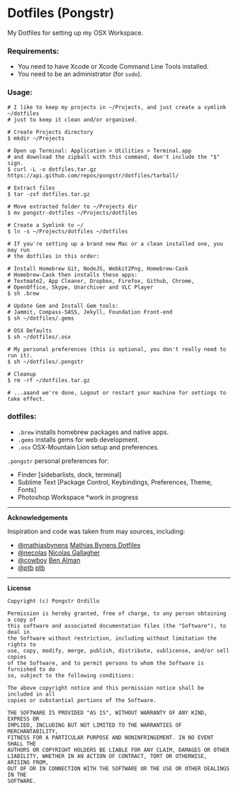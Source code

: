 Dotfiles (Pongstr)
==================

My Dotfiles for setting up my OSX Workspace.

### Requirements:

  - You need to have Xcode or Xcode Command Line Tools installed.
  - You need to be an administrator (for ```sudo```).
  
### Usage:

```shell
# I like to keep my projects in ~/Projects, and just create a symlink ~/dotfiles
# just to keep it clean and/or organised.

# Create Projects directory
$ mkdir ~/Projects

# Open up Terminal: Application > Utilities > Terminal.app
# and download the zipball with this command, don't include the "$" sign.
$ curl -L -o dotfiles.tar.gz https://api.github.com/repos/pongstr/dotfiles/tarball/

# Extract files
$ tar -zxf dotfiles.tar.gz

# Move extracted folder to ~/Projects dir
$ mv pongstr-dotfiles ~/Projects/dotfiles

# Create a Symlink to ~/
$ ln -s ~/Projects/dotfiles ~/dotfiles

# If you're setting up a brand new Mac or a clean installed one, you may run
# the dotfiles in this order:

# Install Homebrew Git, NodeJS, Webkit2Png, Homebrew-Cask
# Homebrew-Cask then installs these apps: 
# Textmate2, App Cleaner, Dropbox, Firefox, Github, Chrome, 
# OpenOffice, Skype, Unarchiver and VLC Player
$ sh .brew

# Update Gem and Install Gem tools:
# Jammit, Compass-SASS, Jekyll, Foundation Front-end
$ sh ~/dotfiles/.gems

# OSX Defaults
$ sh ~/dotfiles/.osx

# My personal preferences (this is optional, you don't really need to run it).
$ sh ~/dotfiles/.pongstr

# Cleanup
$ rm -rf ~/dotfiles.tar.gz

# ...aaand we're done, Logout or restart your machine for settings to take effect.
```

### dotfiles:

- ```.brew```  installs homebrew packages and native apps.
- ```.gems```  installs gems for web development.
- ```.osx```   OSX-Mountain Lion setup and preferences.

  
```.pongstr``` personal preferences for:
  - Finder [sidebarlists, dock, terminal]
  - Sublime Text [Package Control, Keybindings, Preferences, Theme, Fonts]
  - Photoshop Workspace *work in progress



-------------------------------------------------------------------------------
                  
**Acknowledgements**

Inspiration and code was taken from may sources, including:
  
  - [@mathiasbynens](https://github.com/mathiasbynens/) [Mathias Bynens Dotfiles](https://github.com/mathiasbynens/dotfiles)
  - [@necolas](https://github.com/necolas/)             [Nicolas Gallagher](https://github.com/necolas/dotfiles)
  - [@cowboy](https://github.com/cowboy/)               [Ben Alman](https://github.com/cowboy/dotfiles)
  - [@ptb](https://github.com/ptb/)                     [ptb](https://github.com/ptb/Mac-OS-X-Lion-Setup)



-------------------------------------------------------------------------------

**License**

```
Copyright (c) Pongstr Ordillo

Permission is hereby granted, free of charge, to any person obtaining a copy of 
this software and associated documentation files (the "Software"), to deal in 
the Software without restriction, including without limitation the rights to 
use, copy, modify, merge, publish, distribute, sublicense, and/or sell copies 
of the Software, and to permit persons to whom the Software is furnished to do 
so, subject to the following conditions:

The above copyright notice and this permission notice shall be included in all 
copies or substantial portions of the Software.

THE SOFTWARE IS PROVIDED "AS IS", WITHOUT WARRANTY OF ANY KIND, EXPRESS OR 
IMPLIED, INCLUDING BUT NOT LIMITED TO THE WARRANTIES OF MERCHANTABILITY, 
FITNESS FOR A PARTICULAR PURPOSE AND NONINFRINGEMENT. IN NO EVENT SHALL THE 
AUTHORS OR COPYRIGHT HOLDERS BE LIABLE FOR ANY CLAIM, DAMAGES OR OTHER 
LIABILITY, WHETHER IN AN ACTION OF CONTRACT, TORT OR OTHERWISE, ARISING FROM, 
OUT OF OR IN CONNECTION WITH THE SOFTWARE OR THE USE OR OTHER DEALINGS IN THE 
SOFTWARE.
```